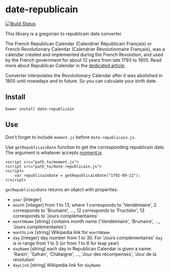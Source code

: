 # date-republicain

[![Build Status](https://travis-ci.org/riabchenkovlad/date-republicain.svg?branch=master)](https://travis-ci.org/riabchenkovlad/date-republicain)

This library is a gregorian to republicain date converter.

The French Republican Calendar (Calendrier Républicain Français) or French Revolutionary Calendar (Calendrier Révolutionnaire Français), 
was a calendar created and implemented during the French Revolution, and used by the French government for about 12 years from late 1793 to 1805. 
Read more about Republican Calendar in the [dedicated article](https://en.wikipedia.org/wiki/French_Republican_Calendar).

Converter interpolates the Revolutionary Calendar after it was abolished in 1805 until nowadays and to future. So you can calculate your birth date.

## Install

```
bower install date-republicain
```

## Use

Don't forget to include `moment.js` before `date-republicain.js`.

Use `getRepublicainDate` function to get the corresponding republicain date. The argument is whatever accepts [moment.js](http://momentjs.com/docs/)

```
<script src="path_to/moment.js">
<script src="path_to/date-republicain.js">
<script>
    var republicainDate = getRepublicainDate("1792-09-22");
</script>
```

`getRepublicainDate` returns an object with properties:
- `year` [integer]
- `month` [integer] from 1 to 13, where 1 corresponds to 'Vendémiaire', 2 corresponds to 'Brumaire', ..., 12 corresponds to 'Fructidor', 13 corresponds to 'Jours complémentaires' 
- `monthName` [string] contains month name ('Vendémiaire', 'Brumaire', ..., 'Jours complémentaires')
- `monthLink` [string] Wikipedia link for `monthName`
- `day` [integer] day number from 1 to 30. For 'Jours complémentaires' `day` is in range from 1 to 5 (or from 1 to 6 for leap year)
- `dayName` [string] each day in Republican Calendar is given a name: 'Raisin', 'Safran', 'Châtaigne', ..., 'Jour des récompenses', 'Jour de la révolution'
- `dayLink` [string] Wikipedia link for `dayName`
